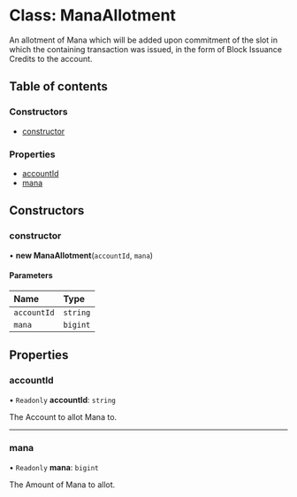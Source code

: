 # Class: ManaAllotment

An allotment of Mana which will be added upon commitment of the slot in which the containing transaction was issued,
in the form of Block Issuance Credits to the account.

## Table of contents

### Constructors

- [constructor](ManaAllotment.md#constructor)

### Properties

- [accountId](ManaAllotment.md#accountid)
- [mana](ManaAllotment.md#mana)

## Constructors

### constructor

• **new ManaAllotment**(`accountId`, `mana`)

#### Parameters

| Name | Type |
| :------ | :------ |
| `accountId` | `string` |
| `mana` | `bigint` |

## Properties

### accountId

• `Readonly` **accountId**: `string`

The Account to allot Mana to.

___

### mana

• `Readonly` **mana**: `bigint`

The Amount of Mana to allot.
